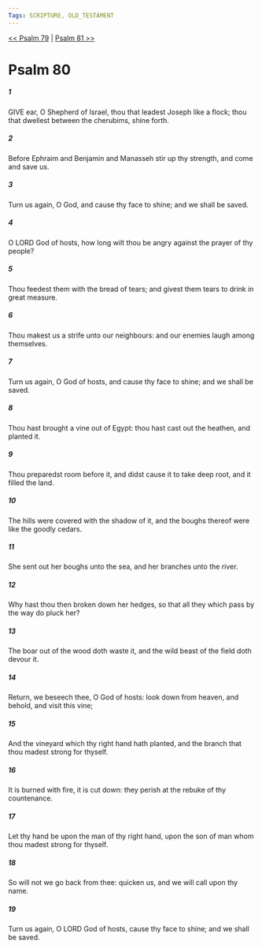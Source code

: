 ```yaml
---
Tags: SCRIPTURE, OLD_TESTAMENT
---
```


[<< Psalm 79](OLD_TESTAMENT/19_Psalms/Psalm_79.md) | [Psalm 81 >>](OLD_TESTAMENT/19_Psalms/Psalm_81.md)

# Psalm 80

##### 1

GIVE ear, O Shepherd of Israel, thou that leadest Joseph like a flock; thou that dwellest between the cherubims, shine forth.

##### 2

Before Ephraim and Benjamin and Manasseh stir up thy strength, and come and save us.

##### 3

Turn us again, O God, and cause thy face to shine; and we shall be saved.

##### 4

O LORD God of hosts, how long wilt thou be angry against the prayer of thy people?

##### 5

Thou feedest them with the bread of tears; and givest them tears to drink in great measure.

##### 6

Thou makest us a strife unto our neighbours: and our enemies laugh among themselves.

##### 7

Turn us again, O God of hosts, and cause thy face to shine; and we shall be saved.

##### 8

Thou hast brought a vine out of Egypt: thou hast cast out the heathen, and planted it.

##### 9

Thou preparedst room before it, and didst cause it to take deep root, and it filled the land.

##### 10

The hills were covered with the shadow of it, and the boughs thereof were like the goodly cedars.

##### 11

She sent out her boughs unto the sea, and her branches unto the river.

##### 12

Why hast thou then broken down her hedges, so that all they which pass by the way do pluck her?

##### 13

The boar out of the wood doth waste it, and the wild beast of the field doth devour it.

##### 14

Return, we beseech thee, O God of hosts: look down from heaven, and behold, and visit this vine;

##### 15

And the vineyard which thy right hand hath planted, and the branch that thou madest strong for thyself.

##### 16

It is burned with fire, it is cut down: they perish at the rebuke of thy countenance.

##### 17

Let thy hand be upon the man of thy right hand, upon the son of man whom thou madest strong for thyself.

##### 18

So will not we go back from thee: quicken us, and we will call upon thy name.

##### 19

Turn us again, O LORD God of hosts, cause thy face to shine; and we shall be saved.
